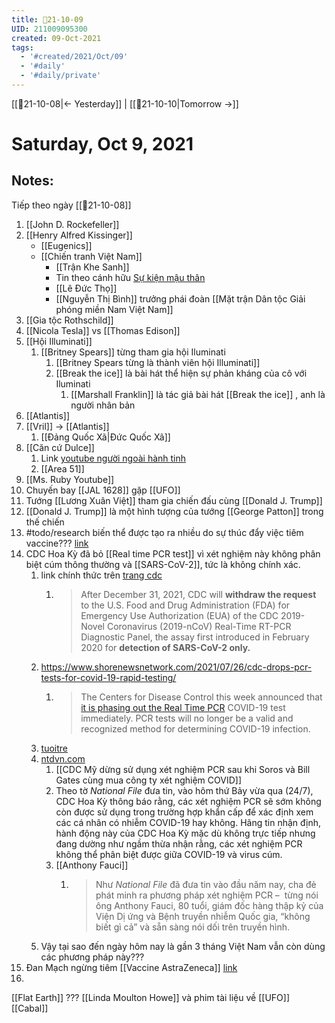 ```yaml
---
title: 📝21-10-09
UID: 211009095300
created: 09-Oct-2021
tags:
  - '#created/2021/Oct/09'
  - '#daily'
  - '#daily/private'
---
```

[[📝21-10-08|<- Yesterday]] | [[📝21-10-10|Tomorrow ->]]
# Saturday, Oct 9, 2021

## Notes:
Tiếp theo ngày [[📝21-10-08]]
1. [[John D. Rockefeller]]
2. [[Henry Alfred Kissinger]]
	- [[Eugenics]]
	- [[Chiến tranh Việt Nam]]
		- [[Trận Khe Sanh]]
		- Tin theo cánh hữu [Sự kiện mậu thân](https://blogchiasekienthuc.com/series/mau-than-1968)
		- [[Lê Đức Thọ]]
		- [[Nguyễn Thị Bình]] trưởng phái đoàn [[Mặt trận Dân tộc Giải phóng miền Nam Việt Nam]]
3. [[Gia tộc Rothschild]]
4. [[Nicola Tesla]] vs [[Thomas Edison]]
5.  [[Hội Illuminati]] 
	1.  [[Britney Spears]] từng tham gia hội Iluminati
		1.  [[Britney Spears từng là thành viên hội Illuminati]]
		2.  [[Break the ice]] là bài hát thể hiện sự phản kháng của cô với Iluminati
			1.  [[Marshall Franklin]] là tác giả bài hát [[Break the ice]] , anh là người nhân bản
6.  [[Atlantis]]
7.  [[Vril]] -> [[Atlantis]]
	1.  [[Đảng Quốc Xã|Đức Quốc Xã]]
8.  [[Căn cứ Dulce]]
	1.  Link [youtube người ngoài hành tinh](https://www.youtube.com/watch?v=lT98Cs40Twc)
	2.  [[Area 51]]	
9. [[Ms. Ruby Youtube]]
10. Chuyến bay [[JAL 1628]] gặp [[UFO]]
11. Tướng [[Lương Xuân Việt]] tham gia chiến đấu cùng [[Donald J. Trump]]
12. [[Donald J. Trump]] là một hình tượng của tướng [[George Patton]] trong thế chiến
13. #todo/research biến thể được tạo ra nhiều do sự thúc đẩy việc tiêm vaccine??? [link](https://www.ntdvn.com/the-gioi/nha-khoa-hoc-doat-giai-nobel-viec-tiem-vaccine-hang-loat-la-mot-sai-lam-khong-the-chap-nhan-218626.html)
14. CDC Hoa Kỳ đã bỏ [[Real time PCR test]] vì xét nghiệm này không phân biệt cúm thông thường và [[SARS-CoV-2]], tức là không chính xác. 
	1. link chính thức trên [trang cdc](https://www.cdc.gov/csels/dls/locs/2021/07-21-2021-lab-alert-Changes_CDC_RT-PCR_SARS-CoV-2_Testing_1.html)
		1. >After December 31, 2021, CDC will **withdraw the request** to the U.S. Food and Drug Administration (FDA) for Emergency Use Authorization (EUA) of the CDC 2019-Novel Coronavirus (2019-nCoV) Real-Time RT-PCR Diagnostic Panel, the assay first introduced in February 2020 for **detection of SARS-CoV-2 only.**
	2. https://www.shorenewsnetwork.com/2021/07/26/cdc-drops-pcr-tests-for-covid-19-rapid-testing/
		1. > The Centers for Disease Control this week announced that [it is phasing out the Real Time PCR](https://www.cdc.gov/csels/dls/locs/2021/07-21-2021-lab-alert-Changes_CDC_RT-PCR_SARS-CoV-2_Testing_1.html) COVID-19 test immediately. PCR tests will no longer be a valid and recognized method for determining COVID-19 infection.
	3. [tuoitre](https://tuoitre.vn/vi-sao-cdc-my-ngung-xet-nghiem-pcr-vao-cuoi-nam-2021-20210725143723048.htm?fbclid=IwAR09OD04hDI9nARnfqb4YXEEPL7T_OILbWw2NqDy6kgbKbcc1sXk2YjNepk&zarsrc=30&utm_source=zalo&utm_medium=zalo&utm_campaign=zalo)
	4. [ntdvn.com](https://www.ntdvn.com/the-gioi/cdc-my-dung-su-dung-pcr-sau-khi-soros-va-bill-gates-mua-mot-cong-ty-xet-nghiem-covid-222461.html)
		1. [[CDC Mỹ dừng sử dụng xét nghiệm PCR sau khi Soros và Bill Gates cùng mua công ty xét nghiệm COVID]]
		2. Theo tờ _National File_ đưa tin, vào hôm thứ Bảy vừa qua (24/7), CDC Hoa Kỳ thông báo rằng, các xét nghiệm PCR sẽ sớm không còn được sử dụng trong trường hợp khẩn cấp để xác định xem các cá nhân có nhiễm COVID-19 hay không. Hãng tin nhận định, hành động này của CDC Hoa Kỳ mặc dù không trực tiếp nhưng đang dường như ngầm thừa nhận rằng, các xét nghiệm PCR không thể phân biệt được giữa COVID-19 và virus cúm.
		3. [[Anthony Fauci]]
			1. >Như _National File_ đã đưa tin vào đầu năm nay, cha đẻ phát minh ra phương pháp xét nghiệm PCR –  từng nói ông Anthony Fauci, 80 tuổi, giám đốc hàng thập kỷ của Viện Dị ứng và Bệnh truyền nhiễm Quốc gia, “không biết gì cả” và sẵn sàng nói dối trên truyền hình.
	5. Vậy tại sao đến ngày hôm nay là gần 3 tháng Việt Nam vẫn còn dùng các phương pháp này???
15. Đan Mạch ngừng tiêm [[Vaccine AstraZeneca]] [link](https://baotintuc.vn/the-gioi/dan-mach-ngung-su-dung-vinh-vien-vaccine-astrazeneca-20210415063604506.htm)
16.  
[[Flat Earth]] ???
[[Linda Moulton Howe]] và phim tài liệu về [[UFO]]
[[Cabal]]

